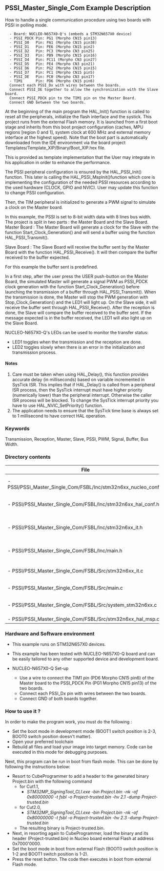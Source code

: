 ## <b>PSSI_Master_Single_Com Example Description</b>
How to handle a single communication procedure using two boards with PSSI in polling mode.

      - Board: NUCLEO-N657X0-Q's (embeds a STM32N657X0 device)
      - PSSI_PDCK Pin: PG1 (Morpho CN15 pin13)
      - PSSI_D0   Pin: PA1 (Morpho CN15 pin38)
      - PSSI_D1   Pin: PE6 (Morpho CN15 pin2)
      - PSSI_D2   Pin: PC3 (Morpho CN3 pin25)
      - PSSI_D3   Pin: PB9 (Morpho CN15 pin16)
      - PSSI_D4   Pin: PC11 (Morpho CN3 pin27)
      - PSSI_D5   Pin: PE4 (Morpho CN3 pin21)
      - PSSI_D6   Pin: PG2 (Morpho CN15 pin15)
      - PSSI_D7   Pin: PC1 (Morpho CN15 pin5)
      - PSSI_DE   Pin: PC0 (Morpho CN3 pin17)
      - TIM1      Pin: PD6 (Morpho CN15 pin6)
      Connect each PSSI_Dx with wires between the boards.
      Connect PSSI_DE together to allow the synchronization with the Slave board.
      Connect PSSI_PDCK pin to the TIM1 pin on the Master Board.
      Connect GND between the two boards.

At the beginning of the main program the HAL_Init() function is called to reset all the peripherals, initialize
the flash interface and the systick.
This project runs from the external Flash memory. It is launched from a first boot stage and inherits from this boot project
configuration (caches, MPU regions [region 0 and 1], system clock at 600 MHz and external memory interface at the highest speed).
Note that the boot part is automatically downloaded from the IDE environment via the board project Templates/Template_XIP/Binary/Boot_XIP.hex file.

This is provided as template implementation that the User may integrate in his application in order to enhance the performance.

The PSSI peripheral configuration is ensured by the HAL_PSSI_Init() function.
This later is calling the HAL_PSSI_MspInit()function which core is implementing the configuration of the needed PSSI
resources according to the used hardware (CLOCK, GPIO and NVIC).
User may update this function to change PSSI configuration.

Then, the TIM peripheral is initialized to generate a PWM signal to simulate a clock on the Master board.

In this example, the PSSI is set to 8-bit width data with 8 lines bus width.
The project is split in two parts : the Master Board and the Slave Board.
Master Board :
  The Master Board will generate a clock for the Slave with the function Start_Clock_Generation() and will send a buffer
  using the function HAL_PSSI_Transmit().

Slave Board :
  The Slave Board will receive the buffer sent by the Master Board with the function HAL_PSSI_Receive(). It will then
  compare the buffer received to the buffer expected.

For this example the buffer sent is predefined.

In a first step, after the user press the USER push-button on the Master Board, the simulated Master will generate a
signal PWM as PSSI_PDCK clock generation with the function Start_Clock_Generation() before launching the transmission of
a buffer through HAL_PSSI_Transmit(). When the transmission is done, the Master will stop the PWM generation with
Stop_Clock_Generation() and the LED1 will light up. On the Slave side, it will receive the buffer sent through
HAL_PSSI_Receive(). After the reception is done, the Slave will compare the buffer received to the buffer sent. If the
message expected is in the buffer received, the LED1 will also light up on the Slave Board.

NUCLEO-N657X0-Q's LEDs can be used to monitor the transfer status:

 - LED1 toggles when the transmission and the reception are done.
 - LED2 toggles slowly when there is an error in the initialization and transmission process.


#### <b>Notes</b>

 1. Care must be taken when using HAL_Delay(), this function provides accurate delay (in milliseconds)
    based on variable incremented in SysTick ISR. This implies that if HAL_Delay() is called from
    a peripheral ISR process, then the SysTick interrupt must have higher priority (numerically lower)
    than the peripheral interrupt. Otherwise the caller ISR process will be blocked.
    To change the SysTick interrupt priority you have to use HAL_NVIC_SetPriority() function.
 2. The application needs to ensure that the SysTick time base is always set to 1 millisecond
    to have correct HAL operation.

### <b>Keywords</b>
Transmission, Reception, Master, Slave, PSSI, PWM, Signal, Buffer, Bus Width.

### <b>Directory contents</b>

File | Description
 --- | ---  
  - PSSI/PSSI_Master_Single_Com/FSBL/Inc/stm32n6xx_nucleo_conf.h   | BSP configuration file
  - PSSI/PSSI_Master_Single_Com/FSBL/Inc/stm32n6xx_hal_conf.h      | HAL configuration file
  - PSSI/PSSI_Master_Single_Com/FSBL/Inc/stm32n6xx_it.h            | PSSI interrupt handlers header file
  - PSSI/PSSI_Master_Single_Com/FSBL/Inc/main.h                    | Header for main.c module
  - PSSI/PSSI_Master_Single_Com/FSBL/Src/stm32n6xx_it.c            | PSSI interrupt handlers
  - PSSI/PSSI_Master_Single_Com/FSBL/Src/main.c                    | Main program
  - PSSI/PSSI_Master_Single_Com/FSBL/Src/system_stm32n6xx.c        | stm32n6xx system source file
  - PSSI/PSSI_Master_Single_Com/FSBL/Src/stm32n6xx_hal_msp.c       | HAL MSP file

### <b>Hardware and Software environment</b>

  - This example runs on STM32N657X0 devices.

  - This example has been tested with NUCLEO-N657X0-Q board and can be
    easily tailored to any other supported device and development board.

  - NUCLEO-N657X0-Q Set-up
    - Use a wire to connect the TIM1 pin (PD6 Morpho CN15 pin6) of the Master board to the
    PSSI_PDCK Pin (PG1 Morpho CN15 pin13) of the two boards.
    - Connect each PSSI_Dx pin with wires between the two boards.
    - Connect GND of both boards together.

### <b>How to use it ?</b>

In order to make the program work, you must do the following :

 - Set the boot mode in development mode (BOOT1 switch position is 2-3, BOOT0 switch position doesn't matter).
 - Open your preferred toolchain
 - Rebuild all files and load your image into target memory. Code can be executed in this mode for debugging purposes.

Next, this program can be run in boot from flash mode. This can be done by following the instructions below:

 - Resort to CubeProgrammer to add a header to the generated binary Project.bin with the following command
   - for Cut1.1,
     - *STM32MP_SigningTool_CLI.exe -bin Project.bin -nk -of 0x80000000 -t fsbl -o Project-trusted.bin -hv 2.1 -dump Project-trusted.bin*
   - for Cut2.0,
      - *STM32MP_SigningTool_CLI.exe -bin Project.bin -nk -of 0x80000000 -t fsbl -o Project-trusted.bin -hv 2.3 -dump Project-trusted.bin*
   - The resulting binary is Project-trusted.bin.
 - Next, in resorting again to CubeProgrammer, load the binary and its header (Project-trusted.bin) in Nucleo board external Flash at address 0x7000'0000.
 - Set the boot mode in boot from external Flash (BOOT0 switch position is 1-2 and BOOT1 switch position is 1-2).
 - Press the reset button. The code then executes in boot from external Flash mode.
